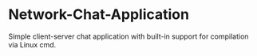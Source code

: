 # Network-Chat-Application

Simple client-server chat application with built-in support for compilation via Linux cmd.
